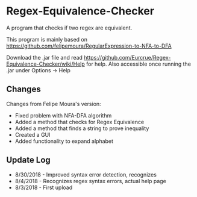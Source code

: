 # Regex-Equivalence-Checker
A program that checks if two regex are equivalent.

This program is mainly based on <https://github.com/felipemoura/RegularExpression-to-NFA-to-DFA>

Download the .jar file and read <https://github.com/Eurcrue/Regex-Equivalence-Checker/wiki/Help> for help. Also accessible once running the .jar under Options -> Help

## Changes

Changes from Felipe Moura's version:

* Fixed problem with NFA-DFA algorithm
* Added a method that checks for Regex Equivalence
* Added a method that finds a string to prove inequality
* Created a GUI
* Added functionality to expand alphabet

## Update Log

* 8/30/2018 - Improved syntax error detection, recognizes 
* 8/4/2018 - Recognizes regex syntax errors, actual help page
* 8/3/2018 - First upload
